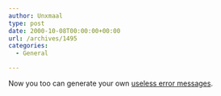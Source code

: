 ```yaml
---
author: Unxmaal
type: post
date: 2000-10-08T00:00:00+00:00
url: /archives/1495
categories:
  - General

---
```

Now you too can generate your own [useless error messages][1].

 [1]: http://www.servererror.net/